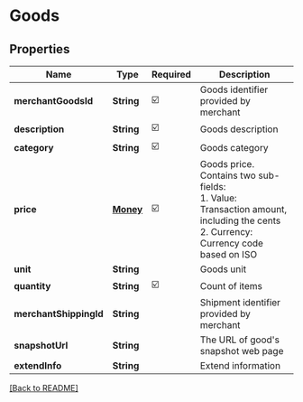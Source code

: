 # Goods
## Properties

| Name | Type | Required | Description |
| ------------- | ------------- | ------------- | ------------- |
| **merchantGoodsId** | **String** | ☑️ | Goods identifier provided by merchant |
| **description** | **String** | ☑️ | Goods description |
| **category** | **String** | ☑️ | Goods category |
| **price** | [**Money**](Money.md) | ☑️ | Goods price. Contains two sub-fields:<br> 1. Value: Transaction amount, including the cents<br> 2. Currency: Currency code based on ISO<br>  |
| **unit** | **String** |  | Goods unit |
| **quantity** | **String** | ☑️ | Count of items |
| **merchantShippingId** | **String** |  | Shipment identifier provided by merchant |
| **snapshotUrl** | **String** |  | The URL of good's snapshot web page |
| **extendInfo** | **String** |  | Extend information |

[[Back to README]](../../../../README.md)
